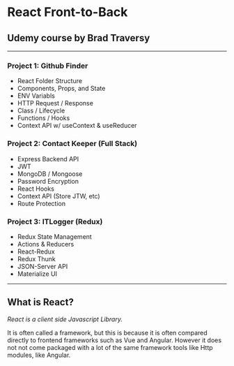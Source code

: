 # React Front-to-Back

## Udemy course by Brad Traversy

<hr>

### Project 1: Github Finder

- React Folder Structure
- Components, Props, and State
- ENV Variabls
- HTTP Request / Response
- Class / Lifecycle
- Functions / Hooks
- Context API w/ useContext & useReducer

### Project 2: Contact Keeper (Full Stack)

- Express Backend API
- JWT
- MongoDB / Mongoose
- Password Encryption
- React Hooks
- Context API (Store JTW, etc)
- Route Protection

### Project 3: ITLogger (Redux)

- Redux State Management
- Actions & Reducers
- React-Redux
- Redux Thunk
- JSON-Server API
- Materialize UI

<hr>

## What is React?

_React is a client side Javascript Library._

It is often called a framework, but this is because it is often compared directly to frontend frameworks such as Vue and Angular. However it does not not come packaged with a lot of the same framework tools like Http modules, like Angular.
